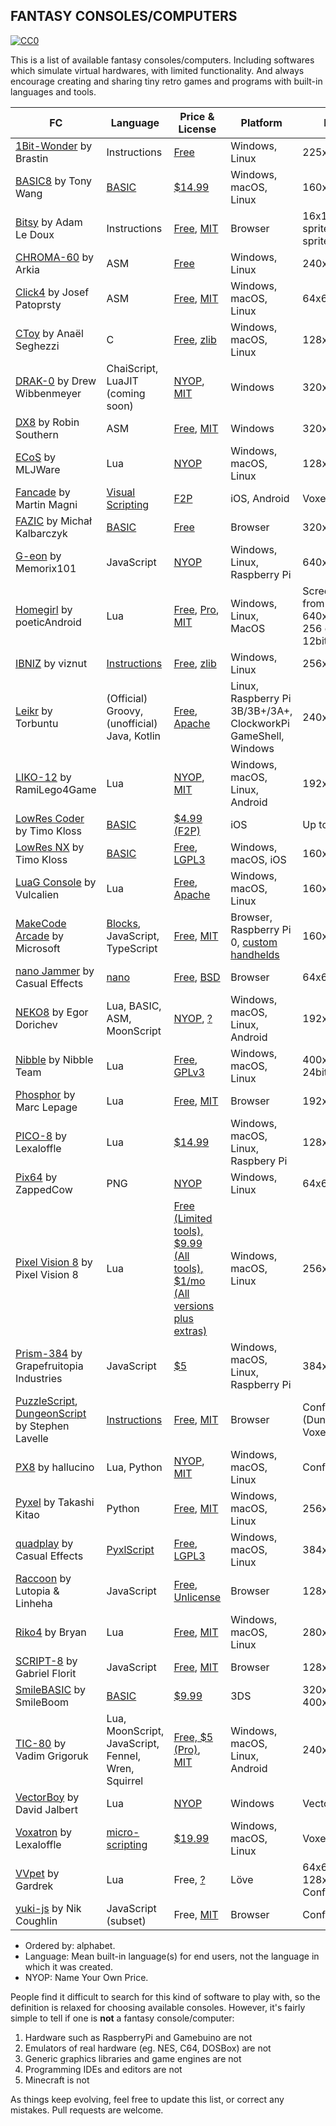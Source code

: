 ## FANTASY CONSOLES/COMPUTERS

<p xmlns:dct="http://purl.org/dc/terms/">
  <a rel="license" href="https://creativecommons.org/publicdomain/zero/1.0/">
    <img src="https://i.creativecommons.org/p/zero/1.0/88x31.png" style="border-style: none;" alt="CC0" />
  </a>
</p>

This is a list of available fantasy consoles/computers. Including softwares which simulate virtual hardwares, with limited functionality. And always encourage creating and sharing tiny retro games and programs with built-in languages and tools.

FC | Language | Price & License | Platform | Display
---- | ---- | ---- | ---- | ----
[1Bit-Wonder](https://brastin3.itch.io/1bit-wonder) by Brastin | Instructions | [Free](https://brastin3.itch.io/1bit-wonder) | Windows, Linux | 225x125
[BASIC8](https://paladin-t.github.io/b8/) by Tony Wang | [BASIC](https://paladin-t.github.io/b8/docs/manual) | [$14.99](https://store.steampowered.com/app/767240/) | Windows, macOS, Linux | 160x128
[Bitsy](https://ledoux.itch.io/bitsy) by Adam Le Doux | Instructions | [Free](http://ledoux.io/bitsy/editor.html), [MIT](https://github.com/le-doux/bitsy) | Browser | 16x16 1bit sprites (8x8 per sprite)
[CHROMA-60](https://arkia.itch.io/chroma-60) by Arkia | ASM | [Free](https://arkia.itch.io/chroma-60) | Windows, Linux | 240x135
[Click4](https://github.com/josefnpat/click4) by Josef Patoprsty | ASM | [Free](https://github.com/josefnpat/click4/releases), [MIT](https://github.com/josefnpat/click4) | Windows, macOS, Linux | 64x64
[CToy](https://github.com/anael-seghezzi/CToy) by Anaël Seghezzi | C | [Free](http://anael.maratis3d.com/ctoy/bin/), [zlib](https://github.com/anael-seghezzi/CToy) | Windows, macOS, Linux | 128x128
[DRAK-0](https://github.com/drako0812/DRAK-0) by Drew Wibbenmeyer | ChaiScript, LuaJIT (coming soon) | [NYOP](https://github.com/drako0812/DRAK-0/releases), [MIT](https://github.com/drako0812/DRAK-0) | Windows | 320x240
[DX8](https://betajaen.itch.io/dx8) by Robin Southern | ASM | [Free](https://betajaen.itch.io/dx8), [MIT](https://github.com/betajaen/dx8) | Windows | 320x256
[ECoS](https://mljware.itch.io/ecos) by MLJWare | Lua | [NYOP](https://mljware.itch.io/ecos) | Windows, macOS, Linux | 128x128
[Fancade](http://www.fancade.com/) by Martin Magni | [Visual Scripting](http://wiki.fancade.com/) | [F2P](http://www.fancade.com/) | iOS, Android | Voxel
[FAZIC](https://fazic.fazibear.me/) by Michał Kalbarczyk | [BASIC](https://fazic.fazibear.me/help) | [Free](https://fazic.fazibear.me/fazic) | Browser | 320x240
[G-eon](https://github.com/G-eon/g-eon-wiki/wiki) by Memorix101 | JavaScript | [NYOP](https://memorix101.itch.io/g-eon) | Windows, Linux, Raspberry Pi | 640x480
[Homegirl](https://poeticandroid.itch.io/homegirl) by poeticAndroid | Lua | [Free](https://github.com/poeticAndroid/homegirl/releases), [Pro](https://poeticandroid.itch.io/homegirl), [MIT](https://github.com/poeticAndroid/homegirl) | Windows, Linux, MacOS | Screen modes from 80x45 to 640x480, up to 256 colors from 12bit palette
[IBNIZ](http://pelulamu.net/ibniz/) by viznut | [Instructions](http://pelulamu.net/ibniz/ibniz.txt) | [Free](http://pelulamu.net/ibniz/), [zlib](https://github.com/viznut/IBNIZ) | Windows, Linux | 256x256
[Leikr](https://github.com/Torbuntu/Leikr) by Torbuntu | (Official) Groovy, (unofficial) Java, Kotlin | [Free](https://github.com/Torbuntu/Leikr/releases), [Apache](https://github.com/Torbuntu/Leikr) | Linux, Raspberry Pi 3B/3B+/3A+, ClockworkPi GameShell, Windows | 240x160
[LIKO-12](https://ramilego4game.itch.io/liko12) by RamiLego4Game | Lua | [NYOP](https://ramilego4game.itch.io/liko12), [MIT](https://github.com/RamiLego4Game/LIKO-12) | Windows, macOS, Linux, Android | 192x128
[LowRes Coder](http://lowres.inutilis.com) by Timo Kloss | [BASIC](http://lowres.inutilis.com/app-user-guide/) | [$4.99 (F2P)](https://itunes.apple.com/us/app/lowres-coder-program-retro/id962117496?mt=8) | iOS | Up to 128x128
[LowRes NX](https://lowresnx.inutilis.com/) by Timo Kloss | [BASIC](https://lowresnx.inutilis.com/manual.php) | [Free](https://lowresnx.inutilis.com/), [LGPL3](https://github.com/timoinutilis/lowres-nx) | Windows, macOS, iOS | 160x128
[LuaG Console](https://github.com/Vulcalien/LuaG-Console) by Vulcalien | Lua | [Free](https://github.com/Vulcalien/LuaG-Console/releases), [Apache](https://github.com/Vulcalien/LuaG-Console) | Windows, macOS, Linux | 160x160
[MakeCode Arcade](https://arcade.makecode.com/) by Microsoft | [Blocks](https://arcade.makecode.com/---docs#doc:reference), JavaScript, TypeScript | [Free](https://arcade.makecode.com/), [MIT](https://github.com/Microsoft/pxt-arcade) | Browser, Raspberry Pi 0, [custom handhelds](https://arcade.makecode.com/hardware) | 160x120
[nano Jammer](https://morgan3d.github.io/nano/) by Casual Effects | [nano](https://morgan3d.github.io/nano/doc/specification.md.html) | [Free](https://morgan3d.github.io/nano/), [BSD](https://github.com/morgan3d/nano/) | Browser | 64x64
[NEKO8](https://egordorichev.itch.io/neko8) by Egor Dorichev | Lua, BASIC, ASM, MoonScript | [NYOP](https://egordorichev.itch.io/neko8), [?](https://github.com/egordorichev/neko8) | Windows, macOS, Linux, Android | 192x128
[Nibble](https://docs.nibble.world/) by Nibble Team | Lua | [Free](https://github.com/nibbleteam/nibble/releases), [GPLv3](https://github.com/nibbleteam/nibble/blob/master/LICENSE.md) | Windows, macOS, Linux | 400x240 24bit/7bit
[Phosphor](https://mlepage.github.io/phosphor/) by Marc Lepage | Lua | [Free](https://mlepage.github.io/phosphor/), [MIT](https://github.com/mlepage/phosphor) | Browser | 192x128
[PICO-8](https://www.lexaloffle.com/pico-8.php) by Lexaloffle | Lua | [$14.99](https://www.lexaloffle.com/pico-8.php) | Windows, macOS, Linux, Raspbery Pi | 128x128 4bit
[Pix64](https://zappedcow.itch.io/pix64) by ZappedCow | PNG | [NYOP](https://zappedcow.itch.io/pix64) | Windows, Linux | 64x64
[Pixel Vision 8](https://www.pixelvision8.com/) by Pixel Vision 8 | Lua | [Free (Limited tools), $9.99 (All tools), $1/mo (All versions plus extras)](https://www.pixelvision8.com/fantasy-console-club) | Windows, macOS, Linux | 256x240
[Prism-384](https://grapefruitopia.itch.io/prism-384) by Grapefruitopia Industries | JavaScript | [$5](https://grapefruitopia.itch.io/prism-384) | Windows, macOS, Linux, Raspberry Pi | 384x216
[PuzzleScript](https://www.puzzlescript.net/), [DungeonScript](http://dungeonscript.farbs.org/) by Stephen Lavelle | [Instructions](https://www.puzzlescript.net/Documentation/documentation.html) | [Free](https://www.puzzlescript.net/), [MIT](https://github.com/increpare/PuzzleScript) | Browser | Configurable, (DungeonScript) Voxel
[PX8](https://hallucino.itch.io/px8) by hallucino | Lua, Python | [NYOP](https://hallucino.itch.io/px8), [MIT](https://github.com/Gigoteur/PX8) | Windows, macOS, Linux | Configurable
[Pyxel](https://github.com/kitao/pyxel) by Takashi Kitao | Python | [Free](https://github.com/kitao/pyxel/releases), [MIT](https://github.com/kitao/pyxel) | Windows, macOS, Linux | 256x256
[quadplay](https://morgan3d.github.io/quadplay/console/quadplay.html?IDE=1) by Casual Effects | [PyxlScript](https://morgan3d.github.io/quadplay/doc/manual.md.html) | [Free](https://morgan3d.github.io/quadplay/console/quadplay.html?IDE=1), [LGPL3](https://github.com/morgan3d/quadplay/) | Windows, macOS, Linux | 384x224
[Raccoon](https://github.com/Lyatus/raccoon) by Lutopia & Linheha | JavaScript | [Free](https://raccoon.lucien.cat/), [Unlicense](https://github.com/Lyatus/raccoon) | Browser | 128x128
[Riko4](https://github.com/incinirate/riko4) by Bryan | Lua | [Free](https://github.com/incinirate/Riko4/releases), [MIT](https://github.com/incinirate/riko4) | Windows, macOS, Linux | 280x160
[SCRIPT-8](https://script-8.github.io/) by Gabriel Florit | JavaScript | [Free](https://script-8.github.io/), [MIT](https://github.com/script-8/script-8.github.io) | Browser | 128x128
[SmileBASIC](http://smilebasic.com/en/) by SmileBoom | [BASIC](http://smilebasic.com/en/e-manual/) | [$9.99](http://smilebasic.com/en/buynow/) | 3DS | 320x240, 400x240
[TIC-80](https://tic.computer) by Vadim Grigoruk | Lua, MoonScript, JavaScript, Fennel, Wren, Squirrel | [Free, $5 (Pro)](https://tic.computer/create), [MIT](https://github.com/nesbox/TIC-80) | Windows, macOS, Linux, Android | 240x136
[VectorBoy](https://melloland.itch.io/vectorboy) by David Jalbert | Lua | [NYOP](https://melloland.itch.io/vectorboy) | Windows | Vector
[Voxatron](https://www.lexaloffle.com/voxatron.php) by Lexaloffle | [micro-scripting](https://www.lexaloffle.com/voxatron.php?page=resources) | [$19.99](https://www.lexaloffle.com/voxatron.php) | Windows, macOS, Linux | Voxel
[VVpet](https://github.com/gardrek/VVpet) by Gardrek | Lua | Free, [?](https://github.com/gardrek/VVpet) | Löve | 64x64x2, 128x128x4, Configurable
[yuki-js](https://github.com/nrkn/yuki-js) by Nik Coughlin | JavaScript (subset) | Free, [MIT](https://github.com/nrkn/yuki-js) | Browser | Configurable

* Ordered by: alphabet.
* Language: Mean built-in language(s) for end users, not the language in which it was created.
* NYOP: Name Your Own Price.

People find it difficult to search for this kind of software to play with, so the definition is relaxed for choosing available consoles. However, it's fairly simple to tell if one is **not** a fantasy console/computer:

1. Hardware such as RaspberryPi and Gamebuino are not
2. Emulators of real hardware (eg. NES, C64, DOSBox) are not
3. Generic graphics libraries and game engines are not
4. Programming IDEs and editors are not
5. Minecraft is not

As things keep evolving, feel free to update this list, or correct any mistakes. Pull requests are welcome.
